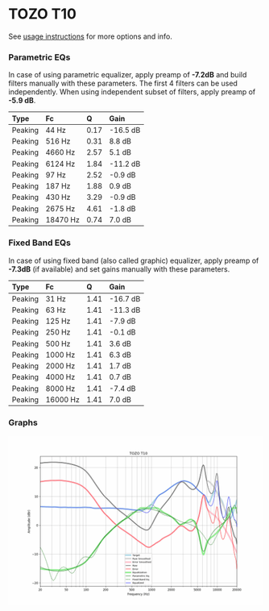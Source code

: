 # TOZO T10
See [usage instructions](https://github.com/jaakkopasanen/AutoEq#usage) for more options and info.

### Parametric EQs
In case of using parametric equalizer, apply preamp of **-7.2dB** and build filters manually
with these parameters. The first 4 filters can be used independently.
When using independent subset of filters, apply preamp of **-5.9 dB**.

| Type    | Fc       |    Q | Gain     |
|:--------|:---------|:-----|:---------|
| Peaking | 44 Hz    | 0.17 | -16.5 dB |
| Peaking | 516 Hz   | 0.31 | 8.8 dB   |
| Peaking | 4660 Hz  | 2.57 | 5.1 dB   |
| Peaking | 6124 Hz  | 1.84 | -11.2 dB |
| Peaking | 97 Hz    | 2.52 | -0.9 dB  |
| Peaking | 187 Hz   | 1.88 | 0.9 dB   |
| Peaking | 430 Hz   | 3.29 | -0.9 dB  |
| Peaking | 2675 Hz  | 4.61 | -1.8 dB  |
| Peaking | 18470 Hz | 0.74 | 7.0 dB   |

### Fixed Band EQs
In case of using fixed band (also called graphic) equalizer, apply preamp of **-7.3dB**
(if available) and set gains manually with these parameters.

| Type    | Fc       |    Q | Gain     |
|:--------|:---------|:-----|:---------|
| Peaking | 31 Hz    | 1.41 | -16.7 dB |
| Peaking | 63 Hz    | 1.41 | -11.3 dB |
| Peaking | 125 Hz   | 1.41 | -7.9 dB  |
| Peaking | 250 Hz   | 1.41 | -0.1 dB  |
| Peaking | 500 Hz   | 1.41 | 3.6 dB   |
| Peaking | 1000 Hz  | 1.41 | 6.3 dB   |
| Peaking | 2000 Hz  | 1.41 | 1.7 dB   |
| Peaking | 4000 Hz  | 1.41 | 0.7 dB   |
| Peaking | 8000 Hz  | 1.41 | -7.4 dB  |
| Peaking | 16000 Hz | 1.41 | 7.0 dB   |

### Graphs
![](./TOZO%20T10.png)